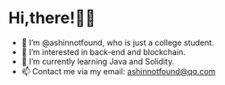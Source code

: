 # Hi,there!👨‍🔧

- 👋 I’m @ashinnotfound, who is just a college student.
- 👀 I’m interested in back-end and blockchain.
- 🌱 I’m currently learning Java and Solidity.
- 📫 Contact me via my email: ashinnotfound@qq.com
